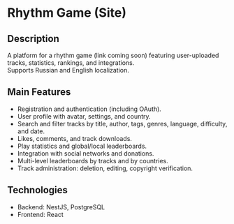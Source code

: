 # Rhythm Game (Site)

## Description

A platform for a rhythm game (link coming soon) featuring user-uploaded tracks, statistics, rankings, and integrations.  
Supports Russian and English localization.

## Main Features

- Registration and authentication (including OAuth).
- User profile with avatar, settings, and country.
- Search and filter tracks by title, author, tags, genres, language, difficulty, and date.
- Likes, comments, and track downloads.
- Play statistics and global/local leaderboards.
- Integration with social networks and donations.
- Multi-level leaderboards by tracks and by countries.
- Track administration: deletion, editing, copyright verification.

## Technologies

- Backend: NestJS, PostgreSQL
- Frontend: React
